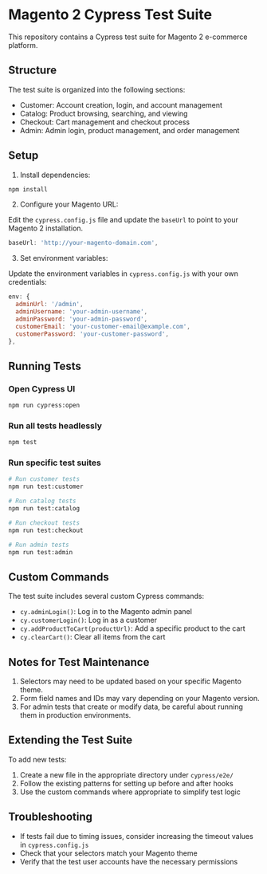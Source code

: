 # Magento 2 Cypress Test Suite

This repository contains a Cypress test suite for Magento 2 e-commerce platform.

## Structure

The test suite is organized into the following sections:

- Customer: Account creation, login, and account management
- Catalog: Product browsing, searching, and viewing
- Checkout: Cart management and checkout process
- Admin: Admin login, product management, and order management

## Setup

1. Install dependencies:

```bash
npm install
```

2. Configure your Magento URL:

Edit the `cypress.config.js` file and update the `baseUrl` to point to your Magento 2 installation.

```js
baseUrl: 'http://your-magento-domain.com',
```

3. Set environment variables:

Update the environment variables in `cypress.config.js` with your own credentials:

```js
env: {
  adminUrl: '/admin',
  adminUsername: 'your-admin-username',
  adminPassword: 'your-admin-password',
  customerEmail: 'your-customer-email@example.com',
  customerPassword: 'your-customer-password',
},
```

## Running Tests

### Open Cypress UI

```bash
npm run cypress:open
```

### Run all tests headlessly

```bash
npm test
```

### Run specific test suites

```bash
# Run customer tests
npm run test:customer

# Run catalog tests
npm run test:catalog

# Run checkout tests
npm run test:checkout

# Run admin tests
npm run test:admin
```

## Custom Commands

The test suite includes several custom Cypress commands:

- `cy.adminLogin()`: Log in to the Magento admin panel
- `cy.customerLogin()`: Log in as a customer
- `cy.addProductToCart(productUrl)`: Add a specific product to the cart
- `cy.clearCart()`: Clear all items from the cart

## Notes for Test Maintenance

1. Selectors may need to be updated based on your specific Magento theme.
2. Form field names and IDs may vary depending on your Magento version.
3. For admin tests that create or modify data, be careful about running them in production environments.

## Extending the Test Suite

To add new tests:

1. Create a new file in the appropriate directory under `cypress/e2e/`
2. Follow the existing patterns for setting up before and after hooks
3. Use the custom commands where appropriate to simplify test logic

## Troubleshooting

- If tests fail due to timing issues, consider increasing the timeout values in `cypress.config.js`
- Check that your selectors match your Magento theme
- Verify that the test user accounts have the necessary permissions